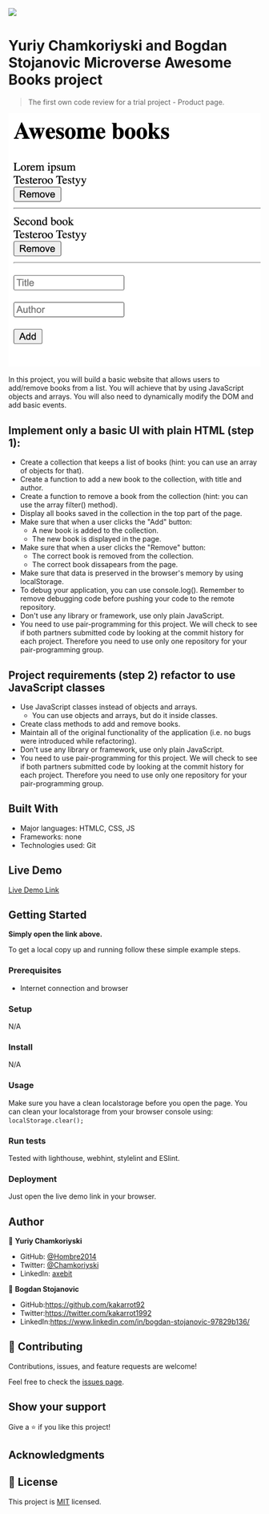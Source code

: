 ![](https://img.shields.io/badge/Microverse-blueviolet)

# Yuriy Chamkoriyski and Bogdan Stojanovic Microverse Awesome Books project

> The first own code review for a trial project - Product page.

![screenshot](./app_screenshot.png)

In this project, you will build a basic website that allows users to add/remove books from a list. You will achieve that by using JavaScript objects and arrays. You will also need to dynamically modify the DOM and add basic events.

## Implement only a basic UI with plain HTML (step 1):

- Create a collection that keeps a list of books (hint: you can use an array of objects for that).
- Create a function to add a new book to the collection, with title and author.
- Create a function to remove a book from the collection (hint: you can use the array filter() method).
- Display all books saved in the collection in the top part of the page.
- Make sure that when a user clicks the "Add" button:
    - A new book is added to the collection.
    - The new book is displayed in the page.
- Make sure that when a user clicks the "Remove" button:
    - The correct book is removed from the collection.
    - The correct book dissapears from the page.
- Make sure that data is preserved in the browser's memory by using localStorage.
- To debug your application, you can use console.log(). Remember to remove debugging code before pushing your code to the remote repository.
- Don't use any library or framework, use only plain JavaScript.
- You need to use pair-programming for this project. We will check to see if both partners submitted code by looking at the commit history for each project. Therefore you need to use only one repository for your pair-programming group.

## Project requirements (step 2) refactor to use JavaScript classes

- Use JavaScript classes instead of objects and arrays.
  - You can use objects and arrays, but do it inside classes.
- Create class methods to add and remove books.
- Maintain all of the original functionality of the application (i.e. no bugs were introduced while refactoring).
- Don't use any library or framework, use only plain JavaScript.
- You need to use pair-programming for this project. We will check to see if both partners submitted code by looking at the commit history for each project. Therefore you need to use only one repository for your pair-programming group.

## Built With

- Major languages: HTMLC, CSS, JS
- Frameworks: none 
- Technologies used: Git

## Live Demo

[Live Demo Link](https://hombre2014.github.io/Awesome_Books/)


## Getting Started

**Simply open the link above.**


To get a local copy up and running follow these simple example steps.

### Prerequisites

- Internet connection and browser

### Setup

N/A

### Install

N/A

### Usage

Make sure you have a clean localstorage before you open the page.
You can clean your localstorage from your browser console using: `localStorage.clear();`

### Run tests

Tested with lighthouse, webhint, stylelint and ESlint.

### Deployment

Just open the live demo link in your browser.

## Author

👤 **Yuriy Chamkoriyski**

- GitHub: [@Hombre2014](https://github.com/Hombre2014)
- Twitter: [@Chamkoriyski](https://twitter.com/Chamkoriyski)
- LinkedIn: [axebit](https://linkedin.com/in/axebit)

👤 **Bogdan Stojanovic**

- GitHub:https://github.com/kakarrot92
- Twitter:https://twitter.com/kakarrot1992
- LinkedIn:https://www.linkedin.com/in/bogdan-stojanovic-97829b136/

## 🤝 Contributing

Contributions, issues, and feature requests are welcome!

Feel free to check the [issues page](https://github.com/Hombre2014/Awesome_Books/issues).

## Show your support

Give a ⭐️ if you like this project!

## Acknowledgments


## 📝 License

This project is [MIT](./MIT.md) licensed.
